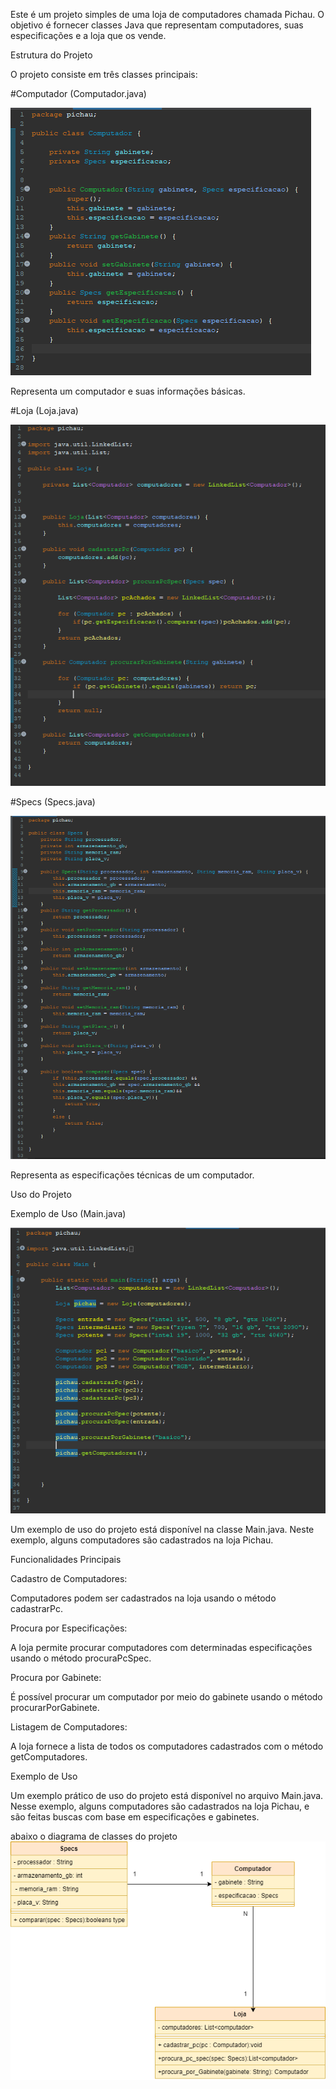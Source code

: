 
Este é um projeto simples de uma loja de computadores chamada Pichau. O objetivo é fornecer classes Java que representam computadores, suas especificações e a loja que os vende.

Estrutura do Projeto

O projeto consiste em três classes principais:

#Computador (Computador.java)

![Classe-computador](classe%20computador.png)



Representa um computador e suas informações básicas.

#Loja (Loja.java)

![Classe-Loja](classe%20Loja.png)


#Specs (Specs.java)

![Classe-specs](Specs.png)


Representa as especificações técnicas de um computador.

Uso do Projeto

Exemplo de Uso (Main.java)

![Classe-teste](classe%20teste.png)

Um exemplo de uso do projeto está disponível na classe Main.java. Neste exemplo, alguns computadores são cadastrados na loja Pichau.

Funcionalidades Principais

Cadastro de Computadores:

Computadores podem ser cadastrados na loja usando o método cadastrarPc.

Procura por Especificações:

A loja permite procurar computadores com determinadas especificações usando o método procuraPcSpec.

Procura por Gabinete:

É possível procurar um computador por meio do gabinete usando o método procurarPorGabinete.

Listagem de Computadores:

A loja fornece a lista de todos os computadores cadastrados com o método getComputadores.

Exemplo de Uso

Um exemplo prático de uso do projeto está disponível no arquivo Main.java. Nesse exemplo, alguns computadores são cadastrados na loja Pichau, e são feitas buscas com base em especificações e gabinetes.

abaixo o diagrama de classes do projeto
![UML](UML.png)




